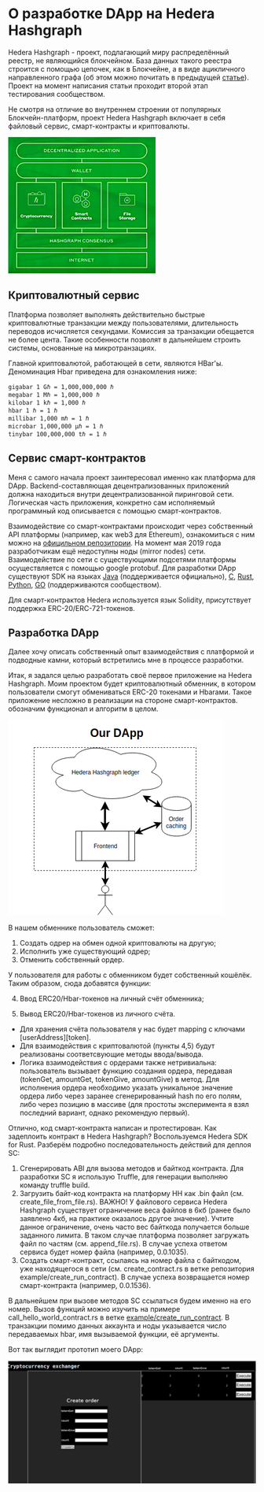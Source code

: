 # О разработке DApp на Hedera Hashgraph
Hedera Hashgraph - проект, подлагающий миру распределённый реестр, не являющийся блокчейном. База данных такого реестра строится с помощью цепочек, как в Блокчейне, а в виде ацикличного направленного графа (об этом можно почитать в предыдущей [статье](https://medium.com/xclbrio/how-to-deploy-smart-contracts-on-hedera-hashgraph-network-tutorial-692ab5b0b42e)). Проект на момент написания статьи проходит второй этап тестирования сообществом.

Не смотря на отличие во внутреннем строении от популярных Блокчейн-платформ, проект Hedera Hashgraph включает в себя файловый сервис, смарт-контракты и криптовалюты.

![img1](img/1.png)

## Криптовалютный сервис
Платформа позволяет выполнять действительно быстрые криптовалютные транзакции между пользователями, длительность переводов исчисляется секундами. Комиссия за транзакции обещается не более цента. Такие особенности позволят в дальнейшем строить системы, основанные на микротранзациях.

Главной криптовалютой, работающей в сети, являются HBar'ы. Деноминация Hbar приведена для ознакомления ниже:
```
gigabar 1 Gℏ = 1,000,000,000 ℏ
megabar 1 Mℏ = 1,000,000 ℏ
kilobar 1 kℏ = 1,000 ℏ
hbar 1 ℏ = 1 ℏ
millibar 1,000 mℏ = 1 ℏ
microbar 1,000,000 μℏ = 1 ℏ
tinybar 100,000,000 tℏ = 1 ℏ
```

## Сервис смарт-контрактов

Меня с самого начала проект заинтересовал именно как платформа для DApp. Backend-составляющая децентрализованных приложений должна находиться внутри децентрализованной пиринговой сети. Логическая часть приложения, конкретно сам исполняемый программный код описывается с помощью смарт-контрактов.

Взаимодействие со смарт-контрактами происходит через собственный API платформы (например, как web3 для Ethereum), ознакомиться с ним можно на [официльном репозитории](https://github.com/hashgraph/hedera). На момент мая 2019 года разработчикам ещё недоступны ноды (mirror nodes) сети. Взаимодействие по сети с существующими подсетями платформы осуществляется с помощью google protobuf. Для разработки DApp существуют SDK на языках [Java](https://github.com/hashgraph/hedera-sdk-java) (поддерживается официально), [C](https://github.com/launchbadge/hedera-sdk-c), [Rust](https://github.com/launchbadge/hedera-sdk-rust), [Python](https://github.com/launchbadge/hedera-sdk-python), [GO](https://github.com/launchbadge/hedera-sdk-go)  (поддерживаются сообществом).

Для смарт-контрактов Hedera используется язык Solidity, присутствует поддержка ERC-20/ERC-721-токенов. 

## Разработка DApp

Далее хочу описать собственный опыт взаимодействия с платформой и подводные камни, который встретились мне в процессе разработки.

Итак, я задался целью разработать своё первое приложение на Hedera Hashgraph.
Моим проектом будет криптовалютный обменник, в котором пользователи смогут обмениваться ERC-20 токенами и Hbarами. Такое приложение несложно в реализации на стороне смарт-контрактов. обозначим функционал и алгоритм в целом.

![img2](img/2.png)

В нашем обменнике пользователь сможет:
1) Создать одрер на обмен одной криптовалюты на другую;
2) Исполнить уже существующий одрер;
3) Отменить собственный ордер.

У пользователя для работы с обменником будет собственный кошёлёк. Таким образом, сюда добавятся функции:

4) Ввод ERC20/Hbar-токенов на личный счёт обменника;

5) Вывод ERC20/Hbar-токенов из личного счёта.

- Для хранения счёта пользователя у нас будет mapping с ключами [userAddress][token]. 
- Для взаимодействия с криптовалютой (пункты 4,5) будут реализованы соответсвующие методы ввода/вывода. 
- Логика взаимодействия с ордерами также нетривиальна: пользователь вызывает функцию создания ордера, передавая (tokenGet, amountGet, tokenGive, amountGive) в метод. Для исполнения ордера необходимо указать уникальное значение ордера либо через заранее сгенерированный hash по его полям, либо через позицию в массиве (для простоты эксперимента я взял последний вариант, однако рекомендую первый).

Отлично, код смарт-контракта написан и протестирован. Как задеплоить контракт в Hedera Hashgraph?
Воспользуемся Hedera SDK for Rust. Разберём подробно последовательность действий для деплоя SC:

1) Сгенерировать ABI для вызова методов и байткод контракта. Для разработки SC я использую Truffle, для генерации выполняю команду truffle build.
2) Загрузить байт-код контракта на платформу HH как .bin файл (см. create_file_from_file.rs). ВАЖНО! У файлового сервиса Hedera Hashgraph существует ограничение веса файлов в 6кб (ранее было заявлено 4кб, на практике оказалось другое значение). Учтите данное ограничение, очень часто вес байткода получается больше заданного лимита. В таком случае платформа позволяет загружать файл по частям (см. append_file.rs).
В случае успеха ответом сервиса будет номер файла (например, 0.0.1035).
3) Создать смарт-контракт, ссылаясь на номер файла с байткодом, уже находящегося в сети (см. create_contract.rs в ветке репозитория example/create_run_contract). В случае успеха возвращается номер смарт-контракта (например, 0.0.1536).

В дальнейшем при вызове методов SC ссылаться будем именно на его номер. Вызов функций можно изучить на примере call_hello_world_contract.rs в ветке [example/create_run_contract](https://github.com/launchbadge/hedera-sdk-rust/tree/example/create_run_contract). В транзакции помимо данных аккаунта и ноды указывается число передаваемых hbar, имя вызываемой функции, её аргументы.

Вот так выглядит прототип моего DApp:

![img3](img/3.png)
